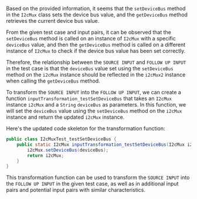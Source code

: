 Based on the provided information, it seems that the `setDeviceBus` method in the `I2cMux` class sets the device bus value, and the `getDeviceBus` method retrieves the current device bus value.

From the given test case and input pairs, it can be observed that the `setDeviceBus` method is called on an instance of `I2cMux` with a specific `deviceBus` value, and then the `getDeviceBus` method is called on a different instance of `I2cMux` to check if the device bus value has been set correctly.

Therefore, the relationship between the `SOURCE INPUT` and `FOLLOW UP INPUT` in the test case is that the `deviceBus` value set using the `setDeviceBus` method on the `i2cMux` instance should be reflected in the `i2cMux2` instance when calling the `getDeviceBus` method.

To transform the `SOURCE INPUT` into the `FOLLOW UP INPUT`, we can create a function `inputTransformation_testSetDeviceBus` that takes an `I2cMux` instance `i2cMux` and a `String` `deviceBus` as parameters. In this function, we will set the `deviceBus` value using the `setDeviceBus` method on the `i2cMux` instance and return the updated `i2cMux` instance.

Here's the updated code skeleton for the transformation function:

```java
public class I2cMuxTest_testSetDeviceBus {
    public static I2cMux inputTransformation_testSetDeviceBus(I2cMux i2cMux, String deviceBus)  {
        i2cMux.setDeviceBus(deviceBus);
        return i2cMux;
    }
}
```

This transformation function can be used to transform the `SOURCE INPUT` into the `FOLLOW UP INPUT` in the given test case, as well as in additional input pairs and potential input pairs with similar characteristics.